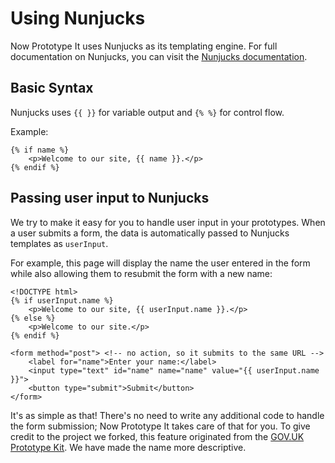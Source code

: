 # Using Nunjucks

Now Prototype It uses Nunjucks as its templating engine.  For full documentation on Nunjucks, you can visit the [Nunjucks documentation](https://mozilla.github.io/nunjucks/templating.html).

## Basic Syntax

Nunjucks uses `{{ }}` for variable output and `{% %}` for control flow.

Example:

```nunjucks
{% if name %}
    <p>Welcome to our site, {{ name }}.</p>
{% endif %}
```

## Passing user input to Nunjucks

We try to make it easy for you to handle user input in your prototypes. When a user submits a form, the data is automatically passed to Nunjucks templates as `userInput`.

For example, this page will display the name the user entered in the form while also allowing them to resubmit the form with a new name:

```nunjucks
<!DOCTYPE html>
{% if userInput.name %}
    <p>Welcome to our site, {{ userInput.name }}.</p>
{% else %}
    <p>Welcome to our site.</p>
{% endif %}

<form method="post"> <!-- no action, so it submits to the same URL -->
    <label for="name">Enter your name:</label>
    <input type="text" id="name" name="name" value="{{ userInput.name }}">
    <button type="submit">Submit</button>
</form>
```

It's as simple as that! There's no need to write any additional code to handle the form submission; Now Prototype It takes care of that for you.  To give credit to the project we forked, this feature originated from the [GOV.UK Prototype Kit](https://github.com/alphagov/govuk-prototype-kit).  We have made the name more descriptive.
